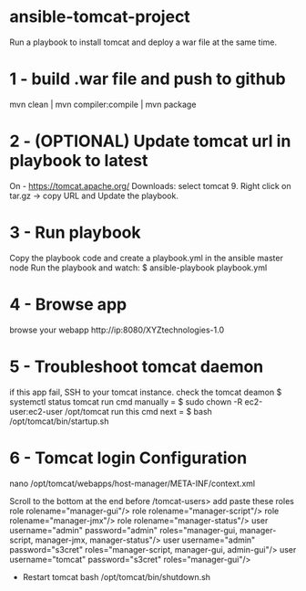 # ansible-tomcat-project
Run a playbook to install tomcat and deploy a war file at the same time.

# 1 - build .war file and push to github
mvn clean |
mvn compiler:compile |
mvn package

# 2 - (OPTIONAL) Update tomcat url in playbook to latest
On - https://tomcat.apache.org/
Downloads: select tomcat 9.
Right click on tar.gz -> copy URL and Update the playbook.

# 3 - Run playbook
Copy the playbook code and create a playbook.yml in the ansible master node
Run the playbook and watch: $ ansible-playbook playbook.yml

# 4 - Browse app
browse your webapp http://ip:8080/XYZtechnologies-1.0

# 5 - Troubleshoot tomcat daemon
if this app fail, SSH to your tomcat instance. 
check the tomcat deamon $ systemctl status tomcat
run cmd manually = $ sudo chown -R ec2-user:ec2-user /opt/tomcat 
run this cmd next = $ bash /opt/tomcat/bin/startup.sh

# 6 - Tomcat login Configuration
nano /opt/tomcat/webapps/host-manager/META-INF/context.xml

Scroll to the bottom at the end before /tomcat-users> add paste these roles
role rolename="manager-gui"/>
role rolename="manager-script"/>
role rolename="manager-jmx"/>
role rolename="manager-status"/>
user username="admin" password="admin" roles="manager-gui, manager-script, manager-jmx, manager-status"/>
user username="admin" password="s3cret" roles="manager-script, manager-gui, admin-gui"/>
user username="tomcat" password="s3cret" roles="manager-gui"/>

- Restart tomcat
bash /opt/tomcat/bin/shutdown.sh